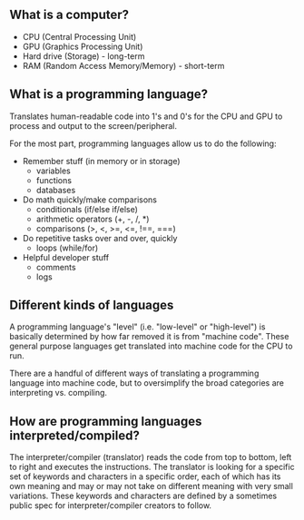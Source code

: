 ## What is a computer?
- CPU (Central Processing Unit)
- GPU (Graphics Processing Unit)
- Hard drive (Storage) - long-term
- RAM (Random Access Memory/Memory) - short-term

## What is a programming language?
Translates human-readable code into 1's and 0's for the CPU and GPU to process and output to the screen/peripheral.

For the most part, programming languages allow us to do the following:
- Remember stuff (in memory or in storage)
  - variables
  - functions
  - databases
- Do math quickly/make comparisons
  - conditionals (if/else if/else)
  - arithmetic operators (+, -, /, *)
  - comparisons (>, <, >=, <=, !==, ===)
- Do repetitive tasks over and over, quickly
  - loops (while/for)
- Helpful developer stuff
  - comments
  - logs

## Different kinds of languages
A programming language's "level" (i.e. "low-level" or "high-level") is basically determined by how far removed it is from "machine code". These general purpose languages get translated into machine code for the CPU to run.

There are a handful of different ways of translating a programming language into machine code, but to oversimplify the broad categories are interpreting vs. compiling.

## How are programming languages interpreted/compiled?
The interpreter/compiler (translator) reads the code from top to bottom, left to right and executes the instructions. The translator is looking for a specific set of keywords and characters in a specific order, each of which has its own meaning and may or may not take on different meaning with very small variations. These keywords and characters are defined by a sometimes public spec for interpreter/compiler creators to follow.